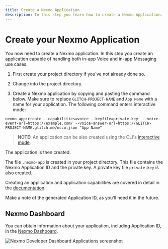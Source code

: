 ```yaml
---
title: Create a Nexmo Application
description: In this step you learn how to create a Nexmo Application.
---
```


# Create your Nexmo Application

You now need to create a Nexmo application. In this step you create an application capable of handling both in-app Voice and in-app Messaging use cases.

1) First create your project directory if you've not already done so.

2) Change into the project directory.

3) Create a Nexmo application by copying and pasting the command below. Make sure to replace `GLITCH-PROJECT-NAME` and `App Name` with a name for your application. The following command enters interactive mode:

``` shell
nexmo app:create --capabilities=voice --keyfile=private.key  --voice-event-url=https://example.com/ --voice-answer-url=https://GLITCH-PROJECT-NAME.glitch.me/ncco.json "App Name"
```

> **NOTE:** An application can be also created using the CLI's [interactive mode](/application/nexmo-cli#interactive-mode).

The application is then created.

The file `.nexmo-app` is created in your project directory. This file contains the Nexmo Application ID and the private key. A private key file `private.key` is also created.

Creating an application and application capabilities are covered in detail in the [documentation](/application/overview).

Make a note of the generated Application ID, as you'll need it in the future. 

## Nexmo Dashboard

You can obtain information about your application, including Application ID, in the [Nexmo Dashboard](https://dashboard.nexmo.com/applications).

![Nexmo Developer Dashboard Applications screenshot](/assets/screenshots/tutorials/app-to-phone/nexmo-dashboard-applications.png "Nexmo Developer Dashboard Applications screenshot")
